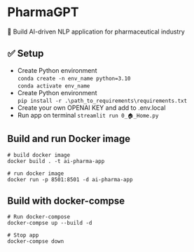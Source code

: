 # PharmaGPT
:tada:  Build AI-driven NLP application for pharmaceutical industry


## :white_check_mark: Setup
- Create Python environment\
`conda create -n env_name python=3.10`\
`conda activate env_name`
- Create Python environment\
`pip install -r .\path_to_requirements\requirements.txt`
- Create your own OPENAI KEY and add to .env.local
- Run app on terminal
`streamlit run 0_🏠_Home.py`

## Build and run Docker image
```
# build docker image
docker build . -t ai-pharma-app

# run docker image
docker run -p 8501:8501 -d ai-pharma-app 
```

## Build with docker-compse
```
# Run docker-compose
docker-compse up --build -d

# Stop app
docker-compse down
```
